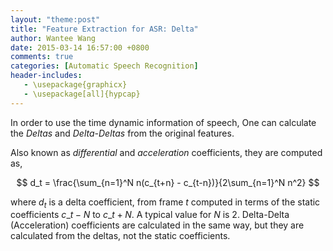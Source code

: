 ```yaml
---
layout: "theme:post"
title: "Feature Extraction for ASR: Delta"
author: Wantee Wang
date: 2015-03-14 16:57:00 +0800
comments: true
categories: [Automatic Speech Recognition]
header-includes:
   - \usepackage{graphicx}
   - \usepackage[all]{hypcap}
---
```


In order to use the time dynamic information of speech, One can calculate the *Deltas* and *Delta-Deltas* from the original features.

Also known as *differential* and *acceleration* coefficients, they are computed as,

$$
d_t = \frac{\sum_{n=1}^N n(c_{t+n} - c_{t-n})}{2\sum_{n=1}^N n^2}
$$

where $d_t$ is a delta coefficient, from frame $t$  computed in terms of the static coefficients $c\_{t-N}$ to $c\_{t+N}$. A typical value for $N$ is 2. Delta-Delta (Acceleration) coefficients are calculated in the same way, but they are calculated from the deltas, not the static coefficients.

